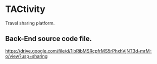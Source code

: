 # TACtivity

Travel sharing platform.

## Back-End source code file.

https://drive.google.com/file/d/1ibRibMSRcpfrMS5rPhxhVjNT3d-mrM-o/view?usp=sharing
